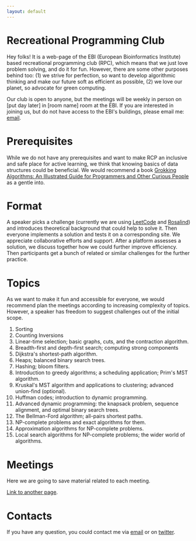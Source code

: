```yaml
---
layout: default
---
```


# Recreational Programming Club


Hey folks! 
It is a web-page of the EBI (European Bioinformatics Institute) based recreational programming club (RPC), which means that we just love problem solving, and do it for fun. However, there are some other purposes behind too: (1) we strive for perfection, so want to develop algorithmic thinking and make our future soft as efficient as possible, (2) we love our planet, so advocate for green computing.

Our club is open to anyone, but the meetings will be weekly in person on [put day later] in [room name] room at the EBI. If you are interested in joining us, but do not have access to the EBI's buildings, please email me: [email](mailto:km858@cam.ac.uk).


# Prerequisites
While we do not have any prerequisites and want to make RCP an inclusive and safe place for active learning, we think that knowing basics of data structures could be beneficial. 
We would recommend a book [Grokking Algorithms: An Illustrated Guide for Programmers and Other Curious People](https://www.amazon.co.uk/Grokking-Algorithms-illustrated-programmers-curious/dp/1617292230) as a gentle into. 

# Format

A speaker picks a challenge (currently we are using [LeetCode](https://leetcode.com/) and [Rosalind](https://rosalind.info/problems/locations/)) and introduces theoretical background that could help to solve it. Then everyone implements a solution and tests it on a corresponding site. We appreciate collaborative efforts and support. After a platform assesses a solution, we discuss together how we could further improve efficiency. Then participants get a bunch of related or similar challenges for the further practice.

# Topics
As we want to make it fun and accessible for everyone, we would recommend plan the meetings according to increasing complexity of topics. However, a speaker has freedom to suggest challenges out of the initial scope. 
1. Sorting 
2. Counting Inversions
3. Linear-time selection; basic graphs, cuts, and the contraction algorithm.
4. Breadth-first and depth-first search; computing strong components
5. Dijkstra's shortest-path algorithm.
6. Heaps; balanced binary search trees.
7. Hashing; bloom filters.
8. Introduction to greedy algorithms; a scheduling application; Prim's MST algorithm.
9. Kruskal's MST algorithm and applications to clustering; advanced union-find (optional).
10. Huffman codes; introduction to dynamic programming.
11. Advanced dynamic programming: the knapsack problem, sequence alignment, and optimal binary search trees.
12. The Bellman-Ford algorithm; all-pairs shortest paths.
13. NP-complete problems and exact algorithms for them.
14. Approximation algorithms for NP-complete problems.
15. Local search algorithms for NP-complete problems; the wider world of algorithms.

# Meetings
Here we are going to save material related to each meeting. 

[Link to another page](./another-page.html).


# Contacts
If you have any question, you could contact me via [email](mailto:km858@cam.ac.uk) or on [twitter](https://twitter.com/khalimurt).

